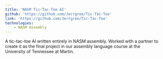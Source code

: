```yaml
---
title: 'NASM Tic-Tac-Toe AI'
github: 'https://github.com/Jerrgree/Tic-Tac-Toe'
link: 'https://github.com/Jerrgree/Tic-Tac-Toe'
technologies:
    - NASM Assembly
---
```

A tic-tac-toe AI written entirely in NASM assembly.  Worked with a partner to create it as the final project in our assembly language course at the University of Tennessee at Martin.
